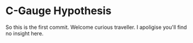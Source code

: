 # C-Gauge Hypothesis

So this is the first commit. Welcome curious traveller. I apoligise you'll
find no insight here.
